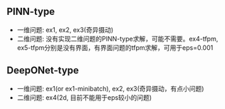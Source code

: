 ## PINN-type
- 一维问题: ex1, ex2, ex3(奇异摄动)
- 二维问题: 没有实现二维问题的PINN-type求解，可能不需要。ex4-tfpm, ex5-tfpm分别是没有界面，有界面问题的tfpm求解，可用于eps=0.001

## DeepONet-type
- 一维问题: ex1(or ex1-minibatch), ex2, ex3(奇异摄动，有点小问题)
- 二维问题: ex4(2d, 目前不能用于eps较小的问题)
